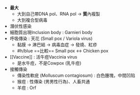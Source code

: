 - **最大**
	- 大到自己帶DNA pol、RNA pol -> **質**內複製
	- 大到複合型病毒
- 潛伏性感染
- 細胞質出現Inclusion body : Garnieri body
- 呼吸傳染 : 天花 (Small pox / Variola virus)
	- 黏膜 -> 淋巴結 -> 病毒血症 -> 發燒、紅疹
	-  #h/blue ==比較== Small pox <-> Chicken pox
- [[Vaccine]] : 活牛痘Vaccinia virus
	- 是水牛痘，不是Cowpox (乳牛痘)
- 接觸傳染
	- 傳染性軟疣 (Molluscum contagiosum) : 白色腫塊，中間凹陷
	- 猴痘 : 性傳染 (男男性行為)、人畜共通
	- 羊痘 : Orf